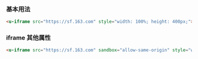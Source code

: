 ### 基本用法

``` html
<u-iframe src="https://sf.163.com" style="width: 100%; height: 400px;"></u-iframe>
```

### iframe 其他属性

``` html
<u-iframe src="https://sf.163.com" sandbox="allow-same-origin" style="width: 100%; height: 400px"></u-iframe>
```
